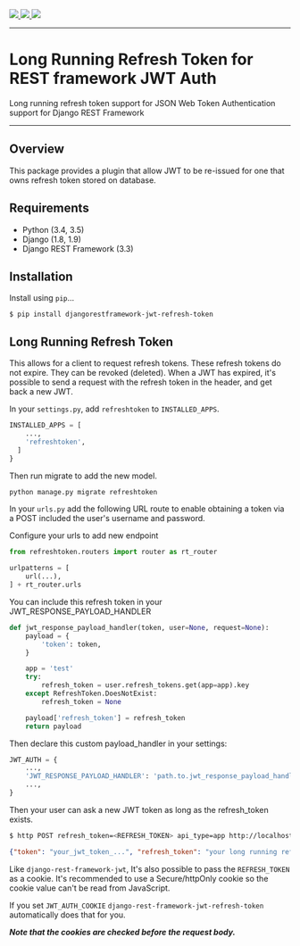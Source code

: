 <div class="badges">
    <a href="https://travis-ci.org/lock8/django-rest-framework-jwt-refresh-token">
        <img src="https://travis-ci.org/lock8/django-rest-framework-jwt-refresh-token.svg?branch=master">
    </a>
    <a href="https://pypi.python.org/pypi/djangorestframework-jwt-refresh-token">
        <img src="https://img.shields.io/pypi/v/djangorestframework-jwt-refresh-token.svg">
    </a>
    <a href="https://codecov.io/github/lock8/django-rest-framework-jwt-refresh-token?branch=master">
      <img src="https://codecov.io/github/lock8/django-rest-framework-jwt-refresh-token/coverage.svg?branch=master">
    </a>
</div>

---

# Long Running Refresh Token for REST framework JWT Auth

Long running refresh token support for JSON Web Token Authentication support for Django REST Framework

---

## Overview

This package provides a plugin that allow JWT to be re-issued for one that owns refresh token stored on database.


## Requirements

- Python (3.4, 3.5)
- Django (1.8, 1.9)
- Django REST Framework (3.3)

## Installation

Install using `pip`...

```
$ pip install djangorestframework-jwt-refresh-token
```

## Long Running Refresh Token

This allows for a client to request refresh tokens. These refresh tokens do not expire.
They can be revoked (deleted). When a JWT has expired, it's possible to send a request
with the refresh token in the header, and get back a new JWT.

In your `settings.py`, add `refreshtoken` to `INSTALLED_APPS`.

```python
INSTALLED_APPS = [
    ...,
    'refreshtoken',
  ]
}
```

Then run migrate to add the new model.

```bash
python manage.py migrate refreshtoken
```

In your `urls.py` add the following URL route to enable obtaining a token via a POST included the user's username and password.


Configure your urls to add new endpoint

```python
from refreshtoken.routers import router as rt_router

urlpatterns = [
    url(...),
] + rt_router.urls

```

You can include this refresh token in your JWT_RESPONSE_PAYLOAD_HANDLER

```python
def jwt_response_payload_handler(token, user=None, request=None):
    payload = {
        'token': token,
    }

    app = 'test'
    try:
        refresh_token = user.refresh_tokens.get(app=app).key
    except RefreshToken.DoesNotExist:
        refresh_token = None

    payload['refresh_token'] = refresh_token
    return payload
```

Then declare this custom payload_handler in your settings:

```python
JWT_AUTH = {
    ...,
    'JWT_RESPONSE_PAYLOAD_HANDLER': 'path.to.jwt_response_payload_handler',
    ...,
}
```

Then your user can ask a new JWT token as long as the refresh_token exists.

```bash
$ http POST refresh_token=<REFRESH_TOKEN> api_type=app http://localhost:8000/delegate/
```
```json
{"token": "your_jwt_token_...", "refresh_token": "your long running refresh token..."}
```

Like `django-rest-framework-jwt`, It's also possible to pass the `REFRESH_TOKEN` as a cookie. It's recommended to use a Secure/httpOnly cookie so the cookie value can't be read from JavaScript.

If you set `JWT_AUTH_COOKIE` `django-rest-framework-jwt-refresh-token` automatically does that for you.

***Note that the cookies are checked before the request body.***
